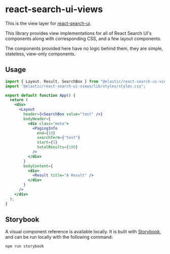 # react-search-ui-views

This is the view layer for [react-search-ui](../react-search-ui/README.md).

This library provides view implementations for all of React Search UI's
components along with corresponding CSS, and a few layout components.

The components provided here have no logic behind them, they are simple,
stateless, view-only components.

## Usage

```jsx
import { Layout, Result, SearchBox } from "@elastic/react-search-ui-views";
import "@elastic/react-search-ui-views/lib/styles/styles.css";

export default function App() {
  return (
    <div>
      <Layout
        header={<SearchBox value="test" />}
        bodyHeader={
          <div class="meta">
            <PagingInfo
              end={10}
              searchTerm={"test"}
              start={1}
              totalResults={100}
            />
          </div>
        }
        bodyContent={
          <div>
            <Result title="A Result" />
          </div>
        }
      />
    </div>
  );
}
```

## Storybook

A visual component reference is available locally. It is built with [Storybook](https://storybook.js.org/), and can be run locally with the following command:

```
npm run storybook
```

